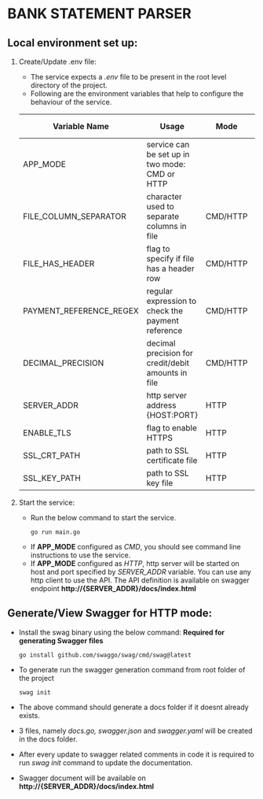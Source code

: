 # BANK STATEMENT PARSER

## Local environment set up:
1. Create/Update .env file: 
   - The service expects a *.env* file to be present in the root level directory of the project. 
   - Following are the environment variables that help to configure the behaviour of the service.

    | Variable Name           | Usage                                              | Mode     | Default Value          | Sample Value           |
    | ----------------------- | -------------------------------------------------- | -------- | ---------------------- | ---------------------- |
    | APP_MODE                | service can be set up in two mode: CMD or HTTP     |          |                        | CMD                    |
    | FILE_COLUMN_SEPARATOR   | character used to separate columns in file         | CMD/HTTP | ,                      | ,                      |
    | FILE_HAS_HEADER         | flag to specify if file has a header row           | CMD/HTTP | false                  | true                   |
    | PAYMENT_REFERENCE_REGEX | regular expression to check the payment reference  | CMD/HTTP | PAY[0-9]{6}[a-zA-Z]{2} | PAY[0-9]{6}[a-zA-Z]{2} |
    | DECIMAL_PRECISION       | decimal precision for credit/debit amounts in file | CMD/HTTP | 2                      | 3                      |
    | SERVER_ADDR             | http server address {HOST:PORT}                    | HTTP     | localhost:8080         | :9001                  |
    | ENABLE_TLS              | flag to enable HTTPS                               | HTTP     | false                  | true                   |
    | SSL_CRT_PATH            | path to SSL certificate file                       | HTTP     |                        | cert.pem               |
    | SSL_KEY_PATH            | path to SSL key file                               | HTTP     |                        | key.pem                |
 
2. Start the service: 
   - Run the below command to start the service. 
        ```
        go run main.go
        ```
   - If **APP_MODE** configured as *CMD*, you should see command line instructions to use the service.
   - If **APP_MODE** configured as *HTTP*, http server will be started on host and port specified by *SERVER_ADDR* variable. You can use any http client to use the API. The API definition is available on swagger endpoint **http://{SERVER_ADDR}/docs/index.html**


## Generate/View Swagger for HTTP mode:

   - Install the swag binary using the below command: **Required for generating Swagger files**
        ```
        go install github.com/swaggo/swag/cmd/swag@latest
        ``` 
    
   - To generate run the swagger generation command from root folder of the project 
        ```
        swag init
        ```
   - The above command should generate a docs folder if it doesnt already exists.
   - 3 files, namely *docs.go, swagger.json* and *swagger.yaml* will be created in the docs folder.
   - After every update to swagger related comments in code it is required to run *swag init* command to update the documentation.
   - Swagger document will be available on **http://{SERVER_ADDR}/docs/index.html**
